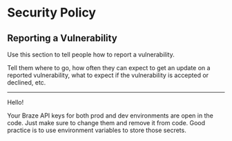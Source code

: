 # Security Policy

## Reporting a Vulnerability

Use this section to tell people how to report a vulnerability.

Tell them where to go, how often they can expect to get an update on a
reported vulnerability, what to expect if the vulnerability is accepted or
declined, etc.

----

Hello!

Your Braze API keys for both prod and dev environments are open in the code. Just make sure to change them and remove it from code. Good practice is to use environment variables to store those secrets.
